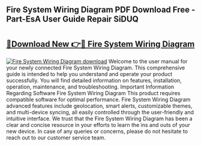 ## Fire System Wiring Diagram PDF Download Free - Part-EsA User Guide Repair SiDUQ

# <h2><a href="http://dfmall.blite.top/?on=Fire+System+Wiring+Diagram">🔗Download New 👉🔴 Fire System Wiring Diagram</a></h2>

[![Fire System Wiring Diagram download](https://i.imgur.com/lujVjoI.png)](http://dfmall.blite.top/?on=Fire+System+Wiring+Diagram)
Welcome to the user manual for your newly connected Fire System Wiring Diagram. This comprehensive guide is intended to help you understand and operate your product successfully. You will find detailed information on features, installation, operation, maintenance, and troubleshooting. Important Information Regarding Software Fire System Wiring Diagram This product requires compatible software for optimal performance. Fire System Wiring Diagram advanced features include geolocation, smart alerts, customizable themes, and multi-device syncing, all easily controlled through the user-friendly and intuitive interface. We trust that the Fire System Wiring Diagram has been a clear and concise resource in your efforts to learn the ins and outs of your new device. In case of any queries or concerns, please do not hesitate to reach out to our customer service team.
